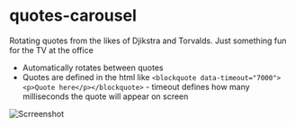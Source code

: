 # quotes-carousel
Rotating quotes from the likes of Djikstra and Torvalds. Just something fun for the TV at the office

* Automatically rotates between quotes
* Quotes are defined in the html like `<blockquote data-timeout="7000"><p>Quote here</p></blockquote>` - timeout defines how many milliseconds the quote will appear on screen 

![Scrreenshot]((http://i.imgur.com/JKRZiJZ.png))
